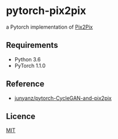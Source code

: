 # pytorch-pix2pix

a Pytorch implementation of [Pix2Pix](https://arxiv.org/abs/1611.07004)

## Requirements

- Python 3.6
- PyTorch 1.1.0

## Reference
- [junyanz/pytorch-CycleGAN-and-pix2pix](https://github.com/junyanz/pytorch-CycleGAN-and-pix2pix)

## Licence

[MIT](https://github.com/rystylee/pytorch-BicycleGAN/blob/master/LICENSE)
